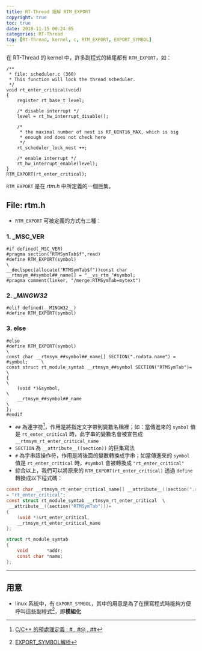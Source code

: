 ```yaml
---
title: RT-Thread 理解 RTM_EXPORT
copyright: true
toc: true
date: 2018-11-15 00:24:05
categories: RT-Thread
tag: [RT-Thread, kernel, c, RTM_EXPORT, EXPORT_SYMBOL]
---
```

在 RT-Thread 的 kernel 中，許多副程式的結尾都有 `RTM_EXPORT`，如：

```c=
/** 
 * file: scheduler.c (360)
 * This function will lock the thread scheduler.
 */
void rt_enter_critical(void)
{
    register rt_base_t level;

    /* disable interrupt */
    level = rt_hw_interrupt_disable();

    /*
     * the maximal number of nest is RT_UINT16_MAX, which is big
     * enough and does not check here
     */
    rt_scheduler_lock_nest ++;

    /* enable interrupt */
    rt_hw_interrupt_enable(level);
}
RTM_EXPORT(rt_enter_critical);
```
`RTM_EXPORT` 是在 *rtm.h* 中所定義的一個巨集。

<!-- more -->

## File: rtm.h
- `RTM_EXPORT` 可被定義的方式有三種：

### 1. _MSC_VER
```c=
#if defined(_MSC_VER)
#pragma section("RTMSymTab$f",read)
#define RTM_EXPORT(symbol)                                            \
__declspec(allocate("RTMSymTab$f"))const char __rtmsym_##symbol##_name[] = "__vs_rtm_"#symbol;
#pragma comment(linker, "/merge:RTMSymTab=mytext")

```

### 2. __MINGW32_
```c=
#elif defined(__MINGW32__)
#define RTM_EXPORT(symbol)
```

### 3. else
```c=
#else
#define RTM_EXPORT(symbol)                                            \
const char __rtmsym_##symbol##_name[] SECTION(".rodata.name") = #symbol;     \
const struct rt_module_symtab __rtmsym_##symbol SECTION("RTMSymTab")= \
{                                                                     \
    (void *)&symbol,                                                  \
    __rtmsym_##symbol##_name                                          \
};
#endif
```

- `##` 為連字符[^1]，作用是將指定文字帶到變數名稱裡；如：當傳進來的 `symbol` 值是 `rt_enter_critical` 時，此字串的變數名會被宣告成 `__rtmsym_rt_enter_critical_name`
- `SECTION` 為 `__attribute__((section))` 的巨集寫法
- `#` 為字串話操作符，作用是將後面的變數轉換成字串；如當傳進來的 `symbol` 值是 `rt_enter_critical` 時，`#symbol` 會被轉換成 `"rt_enter_critical"`
- 綜合以上，我們可以將原來的 `RTM_EXPORT(rt_enter_critical)` 透過 `define` 轉換成以下程式碼：

```c
const char __rtmsym_rt_enter_critical_name[] __attribute__((section(".rodata.name"))) \
= "rt_enter_critical";
const struct rt_module_symtab __rtmsym_rt_enter_critical  \
 __attribute__((section("RTMSymTab")))=
{                                                                     
    (void *)&rt_enter_critical,                                                  
    __rtmsym_rt_enter_critical_name                                          
};
```

[^1]:[C/C++ 的預處理定義 : # , #@ , ##](https://blog.xuite.net/jesonchung/scienceview/93554778-C%2FC%2B%2B+的預處理定義+%3A+%23+%2C++%23%40+%2C+%23%23)

```c struct rt_module_symtab
struct rt_module_symtab
{
    void       *addr;
    const char *name;
};
```
---

## 用意

- linux 系統中，有 `EXPORT_SYMBOL`，其中的用意是為了在撰寫程式時能夠方便呼叫這些副程式[^2]，即**模組化**

[^2]:[EXPORT_SYMBOL解析](http://www.cnblogs.com/dyllove98/p/3186967.html)